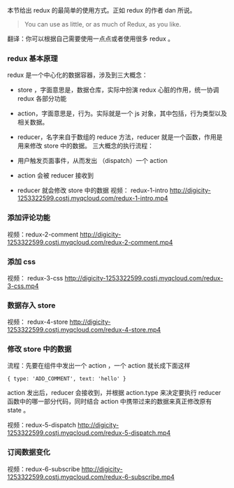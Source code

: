 本节给出 redux 的最简单的使用方式。正如 redux 的作者 dan 所说。

> You can use as little, or as much of Redux, as you like.

翻译：你可以根据自己需要使用一点点或者使用很多 redux 。

### redux 基本原理

redux 是一个中心化的数据容器，涉及到三大概念：

- store ，字面意思是，数据仓库，实际中扮演 redux 心脏的作用，统一协调 redux 各部分功能
- action，字面意思是，行为。实际就是一个 js 对象，其中包括，行为类型以及相关数据。
- reducer，名字来自于数组的 reduce 方法，reducer 就是一个函数，作用是用来修改 store 中的数据。
三大概念的执行流程：

- 用户触发页面事件，从而发出 （dispatch）一个 action
- action 会被 reducer 接收到
- reducer 就会修改 store 中的数据
视频： redux-1-intro http://digicity-1253322599.costj.myqcloud.com/redux-1-intro.mp4

### 添加评论功能

视频：redux-2-comment http://digicity-1253322599.costj.myqcloud.com/redux-2-comment.mp4

### 添加 css

视频： redux-3-css http://digicity-1253322599.costj.myqcloud.com/redux-3-css.mp4

### 数据存入 store

视频： redux-4-store http://digicity-1253322599.costj.myqcloud.com/redux-4-store.mp4

### 修改 store 中的数据

流程：先要在组件中发出一个 action ，一个 action 就长成下面这样
```
{ type: 'ADD_COMMENT', text: 'hello' }
```
action 发出后，reducer 会接收到，并根据 action.type 来决定要执行 reducer 函数中的哪一部分代码，同时结合 action 中携带过来的数据来真正修改原有 state 。

视频：redux-5-dispatch http://digicity-1253322599.costj.myqcloud.com/redux-5-dispatch.mp4

### 订阅数据变化

视频：redux-6-subscribe http://digicity-1253322599.costj.myqcloud.com/redux-6-subscribe.mp4
